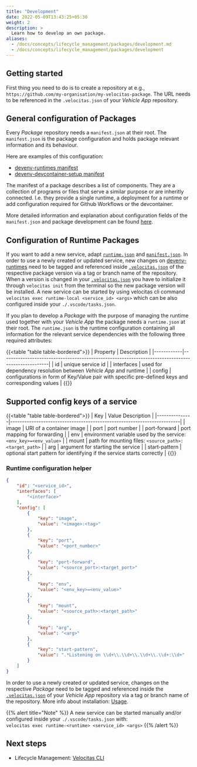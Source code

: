 ```yaml
---
title: "Development"
date: 2022-05-09T13:43:25+05:30
weight: 2
description: >
  Learn how to develop an own package.
aliases:
  - /docs/concepts/lifecycle_management/packages/development.md
  - /docs/concepts/lifecycle_management/packages/development
---
```


## Getting started

First thing you need to do is to create a repository at e.g., `https://github.com/my-organisation/my-velocitas-package`. The URL needs to be referenced in the `.velocitas.json` of your _Vehicle App_ repository.

## General configuration of Packages

Every _Package_ repository needs a `manifest.json` at their root. The `manifest.json` is the package configuration and holds package relevant information and its behaviour.

Here are examples of this configuration:

* [devenv-runtimes manifest](https://github.com/eclipse-velocitas/devenv-runtimes/blob/main/manifest.json)
* [devenv-devcontainer-setup manifest](https://github.com/eclipse-velocitas/devenv-devcontainer-setup/blob/main/manifest.json)

The manifest of a package describes a list of components. They are a collection of programs or files that serve a similar purpose or are inheritly connected. I.e. they provide a single runtime, a deployment for a runtime or add configuration required for Github Workflows or the devcontainer.
<br/>

More detailed information and explanation about configuration fields of the `manifest.json` and package development can be found [here](https://github.com/eclipse-velocitas/cli/blob/main/docs/features/PACKAGES.md).

## Configuration of Runtime Packages

 If you want to add a new service, adapt [`runtime.json`](https://github.com/eclipse-velocitas/devenv-runtimes/blob/main/runtime.json) and [`manifest.json`](https://github.com/eclipse-velocitas/devenv-runtimes/blob/main/manifest.json). In order to use a newly created or updated service, new changes on [devenv-runtimes](https://github.com/eclipse-velocitas/devenv-runtimes/tree/main) need to be tagged and referenced inside [`.velocitas.json`](https://github.com/eclipse-velocitas/vehicle-app-python-template/blob/main/.velocitas.json) of the respective package version via a tag or branch name of the repository. When a version is changed in your [`.velocitas.json`](https://github.com/eclipse-velocitas/vehicle-app-python-template/blob/main/.velocitas.json) you have to initialize it through `velocitas init` from the terminal so the new package version will be installed. A new service can be started by using velocitas cli command `velocitas exec runtime-local <service_id> <args>` which can be also configured inside your `./.vscode/tasks.json`.

If you plan to develop a _Package_ with the purpose of managing the runtime used together with your _Vehicle App_ the package needs a `runtime.json` at their root. The `runtime.json` is the runtime configuration containing all information for the relevant service dependencies with the following three required attributes:

{{<table "table table-bordered">}}
|  Property  |                                           Description                                            |
|------------|--------------------------------------------------------------------------------------------------|
| id         | unique service id                                                                                |
| interfaces | used for dependency resolution between _Vehicle App_ and runtime                                   |
| config     | configurations in form of Key/Value pair with specific pre–defined keys and corresponding values |
{{</table>}}

## Supported config keys of a service

{{<table "table table-bordered">}}
| Key           | Value Description                                                      |
|---------------|------------------------------------------------------------------------|
| image         | URI of a container image                                               |
| port          | port number                                                            |
| port-forward  | port mapping for forwarding                                            |
| env           | environment variable used by the service: `<env_key>=<env_value>`      |
| mount         | path for mounting files: `<source_path>:<target_path>`                 |
| arg           | argument for starting the service                                      |
| start-pattern | optional start pattern for identifying if the service starts correctly |
{{</table>}}

### Runtime configuration helper

```json
{
    "id": "<service_id>",
    "interfaces": [
        "<interface>"
    ],
    "config": [
        {
            "key": "image",
            "value": "<image>:<tag>"
        },
        {
            "key": "port",
            "value": "<port_number>"
        },
        {
            "key": "port-forward",
            "value": "<source_port>:<target_port>"
        },
        {
            "key": "env",
            "value": "<env_key>=<env_value>"
        },
        {
            "key": "mount",
            "value": "<source_path>:<target_path>"
        },
        {
            "key": "arg",
            "value": "<arg>"
        },
        {
            "key": "start-pattern",
            "value": ".*Listening on \\d+\\.\\d+\\.\\d+\\.\\d+:\\d+"
        }
    ]
}
```

In order to use a newly created or updated service, changes on the respective _Package_ need to be tagged and referenced inside the [`.velocitas.json`](https://github.com/eclipse-velocitas/vehicle-app-python-template/blob/main/.velocitas.json) of your _Vehicle App_ repository via a tag or branch name of the repository. More info about installation: [Usage](/docs/concepts/lifecycle_management/packages/usage/#installation).

{{% alert title="Note" %}}
A new service can be started manually and/or configured inside your `./.vscode/tasks.json` with:
</br> `velocitas exec runtime-<runtime> <service_id> <args>`
{{% /alert %}}


## Next steps

* Lifecycle Management: [Velocitas CLI](/docs/concepts/lifecycle_management/velocitas-cli/)
